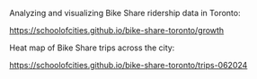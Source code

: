 Analyzing and visualizing Bike Share ridership data in Toronto:

https://schoolofcities.github.io/bike-share-toronto/growth


Heat map of Bike Share trips across the city: 

https://schoolofcities.github.io/bike-share-toronto/trips-062024
